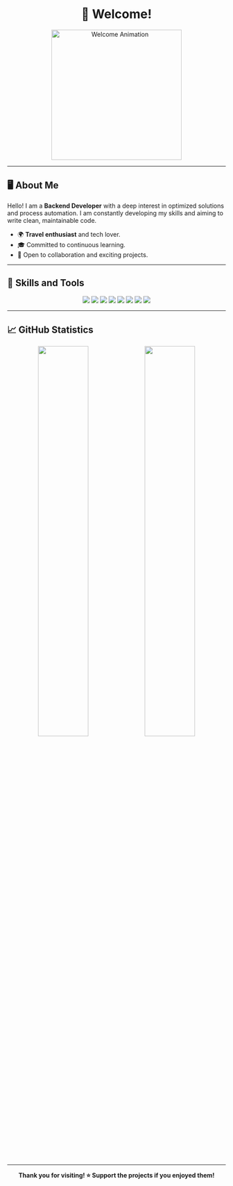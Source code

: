 <div align="center">

# 👋 Welcome!

<img src="https://media3.giphy.com/media/v1.Y2lkPTc5MGI3NjExcTY0c2NhdmU4OHhxNWt6dzZqNGwyNWtqZmdtZmZvMnh4cGR2M3lwayZlcD12MV9pbnRlcm5hbF9naWZfYnlfaWQmY3Q9cw/HOcR1gIFEOJUNG4Z6P/giphy.webp" width="300" height="auto" alt="Welcome Animation">

</div>

---

## 🖥️ About Me
Hello! I am a **Backend Developer** with a deep interest in optimized solutions and process automation. I am constantly developing my skills and aiming to write clean, maintainable code.

- 🌍 **Travel enthusiast** and tech lover.
- 🎓 Committed to continuous learning.
- 🤝 Open to collaboration and exciting projects.

---

## 🚀 Skills and Tools
<div align="center">
    <img src="https://img.shields.io/badge/-Python-3776AB?style=for-the-badge&logo=python&logoColor=white" />
    <img src="https://img.shields.io/badge/-JavaScript-F7DF1E?style=for-the-badge&logo=javascript&logoColor=black" />
    <img src="https://img.shields.io/badge/-TypeScript-3178C6?style=for-the-badge&logo=typescript&logoColor=white" />
    <img src="https://img.shields.io/badge/-React-61DAFB?style=for-the-badge&logo=react&logoColor=black" />
    <img src="https://img.shields.io/badge/-Node.js-339933?style=for-the-badge&logo=node.js&logoColor=white" />
    <img src="https://img.shields.io/badge/-Docker-2496ED?style=for-the-badge&logo=docker&logoColor=white" />
    <img src="https://img.shields.io/badge/-PostgreSQL-336791?style=for-the-badge&logo=postgresql&logoColor=white" />
    <img src="https://img.shields.io/badge/-MongoDB-47A248?style=for-the-badge&logo=mongodb&logoColor=white" />
</div>

---

## 📈 GitHub Statistics
<div align="center">
    <img src="https://github-readme-stats.vercel.app/api?username=dramarereg&show_icons=true&theme=calm&hide_border=true" width="48%" />
    <img src="https://github-readme-streak-stats.herokuapp.com/?user=dramarereg&theme=calm&hide_border=true" width="48%" />
</div>

---

<div align="center">
    <strong>Thank you for visiting! ⭐ Support the projects if you enjoyed them!</strong>
</div>
